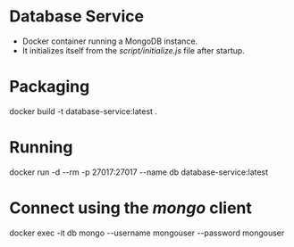 # Database Service
- Docker container running a MongoDB instance.
- It initializes itself from the *script/initialize.js* file after startup.

# Packaging
docker build -t database-service:latest .

# Running
docker run -d --rm -p 27017:27017 --name db database-service:latest

# Connect using the *mongo* client
docker exec -it db mongo --username mongouser --password mongouser
